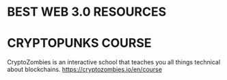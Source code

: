 # BEST WEB 3.0 RESOURCES

# CRYPTOPUNKS COURSE
CryptoZombies is an interactive school that teaches you all things technical about blockchains.
https://cryptozombies.io/en/course
